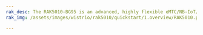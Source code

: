 ```yaml
---
rak_desc: The RAK5010-BG95 is an advanced, highly flexible eMTC/NB-IoT/eGPRS tracker based on Quectel BG95-M3 (BG96 on the old model) LTE Cat M1&NB1, with an integrated with GPS, and BLE for outdoor and indoor applications. It also has built-in sensors such as temperature and humidity, motion, pressure, and light. The MCU running the board is a Nordic nRF52840 microcontroller.
rak_img: /assets/images/wistrio/rak5010/quickstart/1.overview/RAK5010.png

---
```


<rk-redirect to="/Product-Categories/WisTrio/RAK5010/Overview/" />
